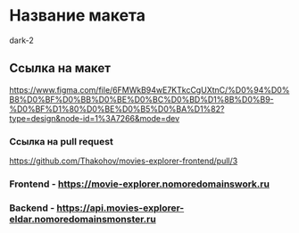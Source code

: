 # Название макета
dark-2

## Ссылка на макет
https://www.figma.com/file/6FMWkB94wE7KTkcCgUXtnC/%D0%94%D0%B8%D0%BF%D0%BB%D0%BE%D0%BC%D0%BD%D1%8B%D0%B9-%D0%BF%D1%80%D0%BE%D0%B5%D0%BA%D1%82?type=design&node-id=1%3A7266&mode=dev

### Ссылка на pull request
https://github.com/Thakohov/movies-explorer-frontend/pull/3

### Frontend - https://movie-explorer.nomoredomainswork.ru
### Backend - https://api.movies-explorer-eldar.nomoredomainsmonster.ru
